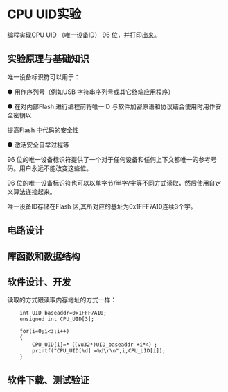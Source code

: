 # CPU UID实验 #

编程实现CPU UID （唯一设备ID） 96 位，并打印出来。

## 实验原理与基础知识 ##
唯一设备标识符可以用于：

● 用作序列号（例如USB 字符串序列号或其它终端应用程序）

● 在对内部Flash 进行编程前将唯一ID 与软件加密原语和协议结合使用时用作安全密钥以 

提高Flash 中代码的安全性

● 激活安全自举过程等

96 位的唯一设备标识符提供了一个对于任何设备和任何上下文都唯一的参考号码。用户永远不能改变这些位。

96 位的唯一设备标识符也可以以单字节/半字/字等不同方式读取，然后使用自定义算法连接起来。

唯一设备ID存储在Flash 区,其所对应的基址为0x1FFF7A10连续3个字。

## 电路设计 ##

## 库函数和数据结构 ##

## 软件设计、开发 ##

读取的方式跟读取内存地址的方式一样：

        int UID_baseaddr=0x1FFF7A10;
        unsigned int CPU_UID[3];

        for(i=0;i<3;i++)
        {
            CPU_UID[i]=*（(vu32*)UID_baseaddr +i*4）;
            printf("CPU_UID[%d] =%d\r\n",i,CPU_UID[i]);
        }

## 软件下载、测试验证 ##


